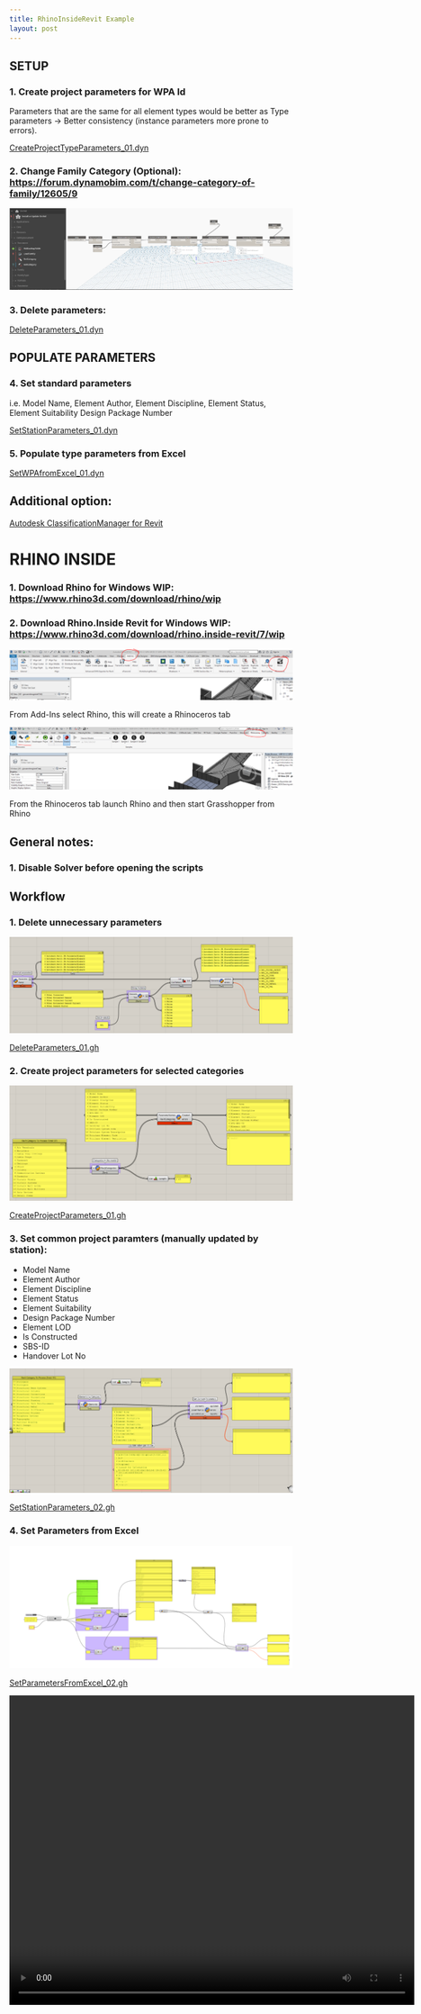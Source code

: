 ```yaml
---
title: RhinoInsideRevit Example
layout: post
---
```


## SETUP

 ### 1. Create project parameters for WPA Id
 Parameters that are the same for all element types would be better as Type parameters -> 
 Better consistency (instance parameters more prone to errors).

[CreateProjectTypeParameters_01.dyn](/images/Dynamo%20scripts/CreateProjectTypeParameters_01.dyn)

 ### 2. Change Family Category (Optional): https://forum.dynamobim.com/t/change-category-of-family/12605/9

![Dynamo%20scripts/Untitled.png](/images/Dynamo%20scripts/Untitled.png)

### 3. Delete parameters:

[DeleteParameters_01.dyn](/images/Dynamo%20scripts/DeleteParameters_01.dyn)

## POPULATE PARAMETERS

### 4. Set standard parameters
i.e. Model Name, Element Author, Element Discipline, Element Status, Element Suitability Design Package Number

[SetStationParameters_01.dyn](/images/Dynamo%20scripts/SetStationParameters_01.dyn)

### 5. Populate type parameters from Excel

[SetWPAfromExcel_01.dyn](/images/Dynamo%20scripts/SetWPAfromExcel_01.dyn)

## Additional option:

[Autodesk ClassificationManager for Revit](https://www.biminteroperabilitytools.com/classificationmanager.php)

# RHINO INSIDE

### 1. Download Rhino for Windows WIP: https://www.rhino3d.com/download/rhino/wip 
### 2. Download Rhino.Inside Revit for Windows WIP: https://www.rhino3d.com/download/rhino.inside-revit/7/wip

![Dynamo%20scripts/Untitled%201.png](/images/Dynamo%20scripts/Untitled%201.png)

From Add-Ins select Rhino, this will create a Rhinoceros tab

![Dynamo%20scripts/Untitled%202.png](/images/Dynamo%20scripts/Untitled%202.png)

From the Rhinoceros tab launch Rhino and then start Grasshopper from Rhino

## General notes:
### 1. Disable Solver before opening the scripts
    
## Workflow
### 1. Delete unnecessary parameters

![Dynamo%20scripts/Untitled%203.png](/images/Dynamo%20scripts/Untitled%203.png)

[DeleteParameters_01.gh](/images/Dynamo%20scripts/DeleteParameters_01.gh)

### 2. Create project parameters for selected categories

![Dynamo%20scripts/Untitled%204.png](/images/Dynamo%20scripts/Untitled%204.png)

[CreateProjectParameters_01.gh](/images/Dynamo%20scripts/CreateProjectParameters_01.gh)

### 3. Set common project paramters (manually updated by station):
- Model Name
- Element Author
- Element Discipline
- Element Status
- Element Suitability
- Design Package Number
- Element LOD
- Is Constructed
- SBS-ID
- Handover Lot No

![Dynamo%20scripts/Untitled%205.png](/images/Dynamo%20scripts/Untitled%205.png)

[SetStationParameters_02.gh](/images/Dynamo%20scripts/SetStationParameters_02.gh)

 ### 4. Set Parameters from Excel

![Dynamo%20scripts/gh_Template.png](/images/Dynamo%20scripts/gh_Template.png)

[SetParametersFromExcel_02.gh](/images/Dynamo%20scripts/SetParametersFromExcel_02.gh)

<video id="pelican-installation" class="video-js vjs-default-skin" controls preload="auto" width="720" height="550" data-setup="{}">
<source src="/videos/wpa.mp4" type='video/mp4'></video>